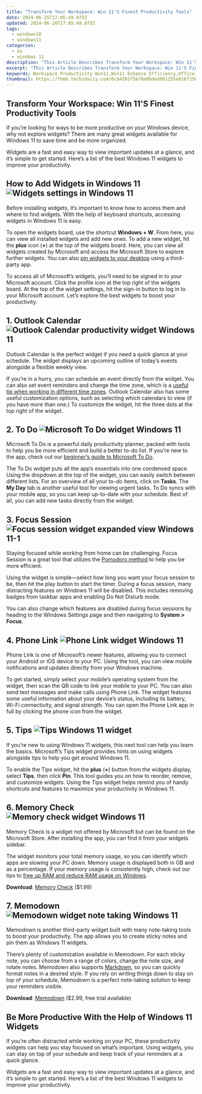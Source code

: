 ```yaml
---
title: "Transform Your Workspace: Win 11'S Finest Productivity Tools"
date: 2024-06-25T17:05:49.075Z
updated: 2024-06-26T17:05:49.075Z
tags:
  - windows10
  - windows11
categories:
  - os
  - windows 11
description: "This Article Describes Transform Your Workspace: Win 11'S Finest Productivity Tools"
excerpt: "This Article Describes Transform Your Workspace: Win 11'S Finest Productivity Tools"
keywords: Workspace Productivity Win11,Win11 Enhance Efficiency,Office Productivity Win11,Win11 Boost Workflow,Productivity Tools Win11,Win11 Worker's Essentials,Win11 Prod-Optimizing
thumbnail: https://thmb.techidaily.com/6cb4391f5b78a0bded981255e816f25b4a4f4175f4c2d7396281a9558ff75db1.jpg
---
```


## Transform Your Workspace: Win 11'S Finest Productivity Tools

 If you’re looking for ways to be more productive on your Windows device, why not explore widgets? There are many great widgets available for Windows 11 to save time and be more organized.

 Widgets are a fast and easy way to view important updates at a glance, and it’s simple to get started. Here’s a list of the best Windows 11 widgets to improve your productivity.

## How to Add Widgets in Windows 11 ![Widgets settings in Windows 11](https://static1.makeuseofimages.com/wordpress/wp-content/uploads/2023/10/widgets-settings-in-windows-11.jpg)

 Before installing widgets, it’s important to know how to access them and where to find widgets. With the help of keyboard shortcuts, accessing widgets in Windows 11 is easy.

 To open the widgets board, use the shortcut **Windows + W**. From here, you can view all installed widgets and add new ones. To add a new widget, hit the **plus** icon (**+**) at the top of the widgets board. Here, you can view all widgets created by Microsoft and access the Microsoft Store to explore further widgets. You can also [pin widgets to your desktop](https://www.makeuseof.com/windows-11-add-widgets-desktop/) using a third-party app.

 To access all of Microsoft’s widgets, you’ll need to be signed in to your Microsoft account. Click the profile icon at the top right of the widgets board. At the top of the widget settings, hit the sign-in button to log in to your Microsoft account. Let’s explore the best widgets to boost your productivity.

## 1\. Outlook Calendar ![Outlook Calendar productivity widget Windows 11](https://static1.makeuseofimages.com/wordpress/wp-content/uploads/2023/10/outlook-calendar-productivity-widget-windows-11.jpg)

 Outlook Calendar is the perfect widget if you need a quick glance at your schedule. The widget displays an upcoming outline of today’s events alongside a flexible weekly view.

 If you’re in a hurry, you can schedule an event directly from the widget. You can also set event reminders and change the time zone, which is a [useful tip when working in different time zones](https://www.makeuseof.com/time-management-tips-different-time-zones/). Outlook Calendar also has some useful customization options, such as selecting which calendars to view (if you have more than one.) To customize the widget, hit the three dots at the top right of the widget.

## 2\. To Do ![Microsoft To Do widget Windows 11](https://static1.makeuseofimages.com/wordpress/wp-content/uploads/2023/10/microsoft-to-do-widget-windows-11.jpg)

 Microsoft To Do is a powerful daily productivity planner, packed with tools to help you be more efficient and build a better to-do list. If you’re new to the app, check out our [beginner’s guide to Microsoft To Do](https://www.makeuseof.com/a-beginners-guide-to-microsoft-to-do-how-to-organize-your-personal-and-work-life/).

 The To Do widget puts all the app’s essentials into one condensed space. Using the dropdown at the top of the widget, you can easily switch between different lists. For an overview of all your to-do items, click on **Tasks**. The **My Day** tab is another useful tool for viewing urgent tasks. To Do syncs with your mobile app, so you can keep up-to-date with your schedule. Best of all, you can add new tasks directly from the widget.

## 3\. Focus Session ![Focus session widget expanded view Windows 11-1](https://static1.makeuseofimages.com/wordpress/wp-content/uploads/2023/10/focus-session-widget-expanded-view-windows-11-1.jpg)

 Staying focused while working from home can be challenging. Focus Session is a great tool that utilizes the [Pomodoro method](https://www.makeuseof.com/what-is-pomodoro-method-how-increase-productivity/) to help you be more efficient.

 Using the widget is simple—select how long you want your focus session to be, then hit the play button to start the timer. During a focus session, many distracting features on Windows 11 will be disabled. This includes removing badges from taskbar apps and enabling Do Not Disturb mode.

 You can also change which features are disabled during focus sessions by heading to the Windows Settings page and then navigating to **System > Focus**.

## 4\. Phone Link ![Phone Link widget Windows 11](https://static1.makeuseofimages.com/wordpress/wp-content/uploads/2023/10/phone-link-widget-windows-11.jpg)

 Phone Link is one of Microsoft’s newer features, allowing you to connect your Android or iOS device to your PC. Using the tool, you can view mobile notifications and updates directly from your Windows machine.

 To get started, simply select your mobile’s operating system from the widget, then scan the QR code to link your mobile to your PC. You can also send text messages and make calls using Phone Link. The widget features some useful information about your device’s status, including its battery, Wi-Fi connectivity, and signal strength. You can open the Phone Link app in full by clicking the phone icon from the widget.

## 5\. Tips ![Tips Windows 11 widget](https://static1.makeuseofimages.com/wordpress/wp-content/uploads/2023/10/tips-windows-11-widget.jpg)

 If you’re new to using Windows 11 widgets, this next tool can help you learn the basics. Microsoft’s Tips widget provides hints on using widgets alongside tips to help you get around Windows 11\.

 To enable the Tips widget, hit the **plus** (**+**) button from the widgets display, select **Tips**, then click **Pin**. This tool guides you on how to reorder, remove, and customize widgets. Using the Tips widget helps remind you of handy shortcuts and features to maximize your productivity in Windows 11\.

## 6\. Memory Check ![Memory check widget Windows 11](https://static1.makeuseofimages.com/wordpress/wp-content/uploads/2023/10/memory-check-widget-windows-11.jpg)

 Memory Check is a widget not offered by Microsoft but can be found on the Microsoft Store. After installing the app, you can find it from your widgets sidebar.

 The widget monitors your total memory usage, so you can identify which apps are slowing your PC down. Memory usage is displayed both in GB and as a percentage. If your memory usage is consistently high, check out our tips to [free up RAM and reduce RAM usage on Windows](https://www.makeuseof.com/tag/5-ways-clear-memory-increase-ram-windows-computer/).

**Download**: [Memory Check](https://apps.microsoft.com/detail/9PKWVP7N1QS9) ($1.99)

## 7\. Memodown ![Memodown widget note taking Windows 11](https://static1.makeuseofimages.com/wordpress/wp-content/uploads/2023/10/memodown-widget-note-taking-windows-11.jpg)

 Memodown is another third-party widget built with many note-taking tools to boost your productivity. The app allows you to create sticky notes and pin them as Windows 11 widgets.

 There’s plenty of customization available in Memodown. For each sticky note, you can choose from a range of colors, change the note size, and rotate notes. Memodown also supports [Markdown](https://www.makeuseof.com/tag/learning-markdown-write-web-faster/), so you can quickly format notes in a desired style. If you rely on writing things down to stay on top of your schedule, Memodown is a perfect note-taking solution to keep your reminders visible.

**Download**: [Memodown](https://apps.microsoft.com/detail/9NKNC4KWP66N) ($2.99, free trial available)

## Be More Productive With the Help of Windows 11 Widgets

 If you’re often distracted while working on your PC, these productivity widgets can help you stay focused on what’s important. Using widgets, you can stay on top of your schedule and keep track of your reminders at a quick glance.

 Widgets are a fast and easy way to view important updates at a glance, and it’s simple to get started. Here’s a list of the best Windows 11 widgets to improve your productivity.



<ins class="adsbygoogle"
      style="display:block"
      data-ad-client="ca-pub-7571918770474297"
      data-ad-slot="8358498916"
      data-ad-format="auto"
      data-full-width-responsive="true"></ins>